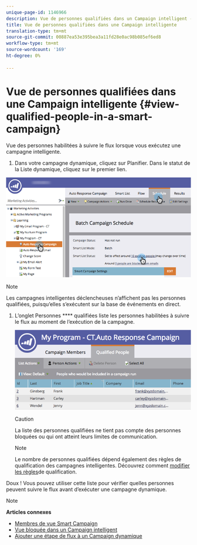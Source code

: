 ```yaml
---
unique-page-id: 1146966
description: Vue de personnes qualifiées dans un Campaign intelligent - Marketo Docs - Documentation sur les produits
title: Vue de personnes qualifiées dans une Campaign intelligente
translation-type: tm+mt
source-git-commit: 00887ea53e395bea3a11fd28e0ac98b085ef6ed8
workflow-type: tm+mt
source-wordcount: '169'
ht-degree: 0%

---
```



# Vue de personnes qualifiées dans une Campaign intelligente {#view-qualified-people-in-a-smart-campaign}

Vue des personnes habilitées à suivre le flux lorsque vous exécutez une campagne intelligente.

1. Dans votre campagne dynamique, cliquez sur Planifier. Dans le statut de la Liste dynamique, cliquez sur le premier lien.

![](assets/qualifedpeople-hands.png)

>[!NOTE]
>
>Les campagnes intelligentes déclencheuses n’affichent pas les personnes qualifiées, puisqu’elles s’exécutent sur la base de événements en direct.

1. L’onglet Personnes **** qualifiées liste les personnes habilitées à suivre le flux au moment de l’exécution de la campagne.

   ![](assets/qualifiedpeople-tab.png)

   >[!CAUTION]
   >
   >La liste des personnes qualifiées ne tient pas compte des personnes bloquées ou qui ont atteint leurs limites de communication.

   >[!NOTE]
   >
   >Le nombre de personnes qualifiées dépend également des règles de qualification des campagnes intelligentes. Découvrez comment [modifier les règles](../../../../product-docs/core-marketo-concepts/smart-campaigns/using-smart-campaigns/edit-qualification-rules-in-a-smart-campaign.md)de qualification.

Doux ! Vous pouvez utiliser cette liste pour vérifier quelles personnes peuvent suivre le flux avant d’exécuter une campagne dynamique.

>[!NOTE]
>
>**Articles connexes**
>
>* [Membres de vue Smart Campaign](view-smart-campaign-members.md)
>* [Vue bloquée dans un Campaign intelligent](view-blocked-people-in-a-smart-campaign.md)
>* [Ajouter une étape de flux à un Campaign dynamique](../../../../product-docs/core-marketo-concepts/smart-campaigns/flow-actions/add-a-flow-step-to-a-smart-campaign.md)

>



